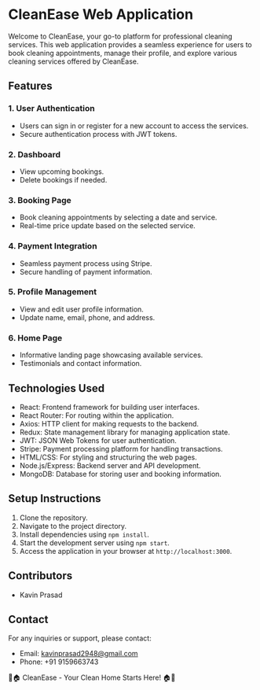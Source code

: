 # CleanEase Web Application

Welcome to CleanEase, your go-to platform for professional cleaning services. This web application provides a seamless experience for users to book cleaning appointments, manage their profile, and explore various cleaning services offered by CleanEase.

## Features

### 1. **User Authentication**
   - Users can sign in or register for a new account to access the services.
   - Secure authentication process with JWT tokens.

### 2. **Dashboard**
   - View upcoming bookings.
   - Delete bookings if needed.

### 3. **Booking Page**
   - Book cleaning appointments by selecting a date and service.
   - Real-time price update based on the selected service.

### 4. **Payment Integration**
   - Seamless payment process using Stripe.
   - Secure handling of payment information.

### 5. **Profile Management**
   - View and edit user profile information.
   - Update name, email, phone, and address.

### 6. **Home Page**
   - Informative landing page showcasing available services.
   - Testimonials and contact information.

## Technologies Used
- React: Frontend framework for building user interfaces.
- React Router: For routing within the application.
- Axios: HTTP client for making requests to the backend.
- Redux: State management library for managing application state.
- JWT: JSON Web Tokens for user authentication.
- Stripe: Payment processing platform for handling transactions.
- HTML/CSS: For styling and structuring the web pages.
- Node.js/Express: Backend server and API development.
- MongoDB: Database for storing user and booking information.

## Setup Instructions
1. Clone the repository.
2. Navigate to the project directory.
3. Install dependencies using `npm install`.
4. Start the development server using `npm start`.
5. Access the application in your browser at `http://localhost:3000`.

## Contributors
- Kavin Prasad

## Contact
For any inquiries or support, please contact:
- Email: kavinprasad2948@gmail.com
- Phone: +91 9159663743

🧹🏠 CleanEase - Your Clean Home Starts Here! 🏠🧼